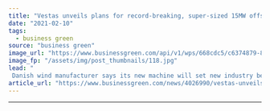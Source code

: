 ```yaml
---
title: "Vestas unveils plans for record-breaking, super-sized 15MW offshore wind turbine"
date: "2021-02-10"
tags: 
  - business green
source: "business green"
image_url: "https://www.businessgreen.com/api/v1/wps/668cdc5/c6374879-8d53-4760-84e6-8baa779472a3/4/A-rendering-of-Vestas-next-generation-turbine-185x114.jpg"
image_fp: "/assets/img/post_thumbnails/118.jpg"
lead: "
 Danish wind manufacturer says its new machine will set new industry benchmarks for rotor diameter, swept area, and power ..."
article_url: "https://www.businessgreen.com/news/4026990/vestas-unveils-plans-record-breaking-super-sized-15mw-offshore-wind-turbine"
---
```


---
